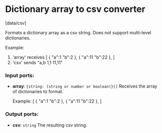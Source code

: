 # Dictionary array to csv converter

[data/csv]

Formats a dictionary array as a csv string. Does not support multi-level dictionaries.

Example:
1. 'array' receives
[
  {
    "a":1
    "b":2
  },
  {
    "a":11
    "b":22
  },
]
2. 'csv' sends 
"a,b
1,1
11,11"

### Input ports:

* __array__: `{string: (string or number or boolean)}[]`
    Receives the array of dictionaries to format.
    
    Example:
    [
      {
        "a":1
        "b":2
      },
      {
        "a":11
        "b":22
      },
    ]



### Output ports:

* __csv__: `string`
    The resulting csv string.



